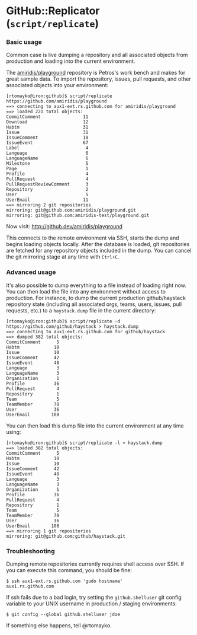 # GitHub::Replicator (`script/replicate`)

### Basic usage

Common case is live dumping a repository and all associated objects from
production and loading into the current environment.

The [amiridis/playground](https://github.com/amiridis/playground) repository is
Petros's work bench and makes for great sample data. To import the repository,
issues, pull requests, and other associated objects into your environment:

    [rtomayko@iron:github]$ script/replicate https://github.com/amiridis/playground
    ==> connecting to aux1-ext.rs.github.com for amiridis/playground
    ==> loaded 221 total objects:
    CommitComment                11
    Download                     12
    Habtm                        31
    Issue                        31
    IssueComment                 18
    IssueEvent                   67
    Label                         4
    Language                      6
    LanguageName                  6
    Milestone                     5
    Page                          1
    Profile                       4
    PullRequest                   4
    PullRequestReviewComment      3
    Repository                    2
    User                          5
    UserEmail                    11
    ==> mirroring 2 git repositories
    mirroring: git@github.com:amiridis/playground.git
    mirroring: git@github.com:amiridis-test/playground.git

Now visit: http://github.dev/amiridis/playground

This connects to the remote environment via SSH, starts the dump and begins
loading objects locally. After the database is loaded, git repositories are
fetched for any repository objects included in the dump. You can cancel the git
mirroring stage at any time with `Ctrl+C`.

### Advanced usage

It's also possible to dump everything to a file instead of loading right now.
You can then load the file into any environment without access to production.
For instance, to dump the current production github/haystack repository state
(including all associated orgs, teams, users, issues, pull requests, etc.) to
a `haystack.dump` file in the current directory:

    [rtomayko@iron:github]$ script/replicate -d https://github.com/github/haystack > haystack.dump
    ==> connecting to aux1-ext.rs.github.com for github/haystack
    ==> dumped 382 total objects:
    CommitComment      5
    Habtm             10
    Issue             10
    IssueComment      42
    IssueEvent        48
    Language           3
    LanguageName       3
    Organization       1
    Profile           36
    PullRequest        4
    Repository         1
    Team               5
    TeamMember        70
    User              36
    UserEmail        108

You can then load this dump file into the current environment at any time using:

    [rtomayko@iron:github]$ script/replicate -l < haystack.dump
    ==> loaded 382 total objects:
    CommitComment      5
    Habtm             10
    Issue             10
    IssueComment      42
    IssueEvent        48
    Language           3
    LanguageName       3
    Organization       1
    Profile           36
    PullRequest        4
    Repository         1
    Team               5
    TeamMember        70
    User              36
    UserEmail        108
    ==> mirroring 1 git repositories
    mirroring: git@github.com:github/haystack.git

### Troubleshooting

Dumping remote repositories currently requires shell access over SSH. If you can
execute this command, you should be fine:

    $ ssh aux1-ext.rs.github.com 'gudo hostname'
    aux1.rs.github.com

If ssh fails due to a bad login, try setting the `github.shelluser` git config
variable to your UNIX username in production / staging environments:

    $ git config --global github.shelluser jdoe

If something else happens, tell @rtomayko.
